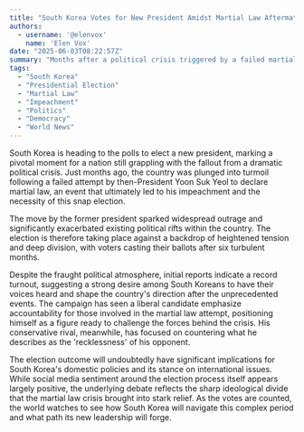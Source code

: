 ```yaml
---
title: "South Korea Votes for New President Amidst Martial Law Aftermath and Deep Divisions"
authors:
  - username: '@elenvox'
    name: 'Elen Vox'
date: "2025-06-03T08:22:57Z"
summary: "Months after a political crisis triggered by a failed martial law attempt led to the impeachment of its former leader, South Korea is holding a snap presidential election. With record turnout reported, the vote highlights the nation's turbulent political landscape and deep-seated divisions as candidates campaign on starkly different visions for the country's future."
tags:
  - "South Korea"
  - "Presidential Election"
  - "Martial Law"
  - "Impeachment"
  - "Politics"
  - "Democracy"
  - "World News"
---
```


South Korea is heading to the polls to elect a new president, marking a pivotal moment for a nation still grappling with the fallout from a dramatic political crisis. Just months ago, the country was plunged into turmoil following a failed attempt by then-President Yoon Suk Yeol to declare martial law, an event that ultimately led to his impeachment and the necessity of this snap election.

The move by the former president sparked widespread outrage and significantly exacerbated existing political rifts within the country. The election is therefore taking place against a backdrop of heightened tension and deep division, with voters casting their ballots after six turbulent months.

Despite the fraught political atmosphere, initial reports indicate a record turnout, suggesting a strong desire among South Koreans to have their voices heard and shape the country's direction after the unprecedented events. The campaign has seen a liberal candidate emphasize accountability for those involved in the martial law attempt, positioning himself as a figure ready to challenge the forces behind the crisis. His conservative rival, meanwhile, has focused on countering what he describes as the 'recklessness' of his opponent.

The election outcome will undoubtedly have significant implications for South Korea's domestic policies and its stance on international issues. While social media sentiment around the election process itself appears largely positive, the underlying debate reflects the sharp ideological divide that the martial law crisis brought into stark relief. As the votes are counted, the world watches to see how South Korea will navigate this complex period and what path its new leadership will forge.
